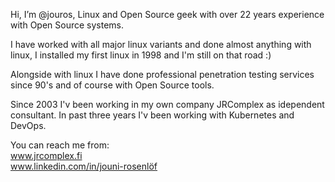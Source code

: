 Hi, I’m @jouros, Linux and Open Source geek with over 22 years experience with Open Source systems.  

I have worked with all major linux variants and done almost anything with linux, I installed my first linux in 1998 and I'm still on that road :)  

Alongside with linux I have done professional penetration testing services since 90's and of course with Open Source tools. 

Since 2003 I'v been working in my own company JRComplex as idependent consultant. In past three years I'v been working with Kubernetes and DevOps. 

You can reach me from:   
www.jrcomplex.fi  
www.linkedin.com/in/jouni-rosenlöf

